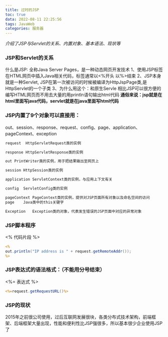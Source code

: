 ```yaml
---
title: 过时的JSP
toc: true
data: 2022-08-11 22:25:56
tags: JavaWeb
categories: 服务器
---
```


*介绍了JSP与Servlet的关系、内置对象、基本语法、现状等*<!--more-->

### JSP和Servlet的关系

什么是JSP: 全称Java Server Pages，是⼀种动态⽹页开发技术
		1、使用JSP标签在HTML⽹页中插入Java相关代码，标签通常以<%开头 以%>结束
		2、JSP本身就是一种Servlet, JSP在第一次被访问的时候被编译为HttpJspPage类,是HttpServlet的⼀个子类
		3、为什么用这个：和原生Servle 相比JSP可以很方便的编写HTML网页而不⽤去大量的用println语句输出html代码
		**通俗来说：jsp就是在html里面写java代码，servlet就是在java里面写html代码**

### JSP内置了9个对象可以直接⽤：

out、session、response、request、config、page、application、pageContext、exception

```jsp
request  HttpServletRequest类的实例

response HttpServletResponse类的实例

out PrintWriter类的实例，用于把结果输出至网页上

session HttpSession类的实例

application ServletContext类的实例，与应用上下文有关

config  ServletConfig类的实例

pageContext PageContext类的实例，提供对JSP页面所有对象以及命名空间的访问
page    Java类中的this关键字

Exception   Exception类的对象，代表发生错误的JSP页面中对应的异常对象
```

### JSP脚本程序

<% 代码片段 %>

```jsp
<%
out.println("IP address is " + request.getRemoteAddr());
%>
```

### JSP表达式的语法格式：（不能⽤分号结束）

<%= 表达式 %>

```jsp
<%=request.getRequestURL()%>
```

### JSP的现状

2015年之前很公司使用，过后互联网发展很块，各类分布式技术架构，前端框架、后端框架大量出现，性能和便利性比JSP强很多，所以基本很少企业使用JSP了